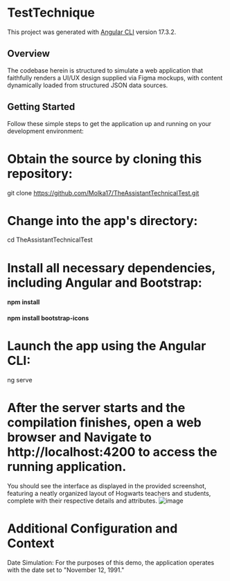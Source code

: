 # TestTechnique

This project was generated with [Angular CLI](https://github.com/angular/angular-cli) version 17.3.2.
## Overview
The codebase herein is structured to simulate a web application that faithfully renders a UI/UX design supplied via Figma mockups, with content dynamically loaded from structured JSON data sources.

## Getting Started
Follow these simple steps to get the application up and running on your development environment:

# Obtain the source by cloning this repository:
git clone https://github.com/Molka17/TheAssistantTechnicalTest.git
# Change into the app's directory:
cd TheAssistantTechnicalTest
# Install all necessary dependencies, including Angular and Bootstrap:
#### npm install
#### npm install bootstrap-icons
# Launch the app using the Angular CLI:
ng serve
# After the server starts and the compilation finishes, open a web browser and  Navigate to http://localhost:4200 to access the running application.
You should see the interface as displayed in the provided screenshot, featuring a neatly organized layout of Hogwarts teachers and students, complete with their respective details and attributes.
![image](https://github.com/Molka17/TheAssistantTechnicalTest/assets/93080390/9844eebb-ef72-470c-bd72-9604d5ba5087)

# Additional Configuration and Context
Date Simulation: For the purposes of this demo, the application operates with the date set to "November 12, 1991."
